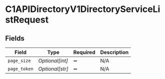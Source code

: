 # C1APIDirectoryV1DirectoryServiceListRequest


## Fields

| Field              | Type               | Required           | Description        |
| ------------------ | ------------------ | ------------------ | ------------------ |
| `page_size`        | *Optional[int]*    | :heavy_minus_sign: | N/A                |
| `page_token`       | *Optional[str]*    | :heavy_minus_sign: | N/A                |